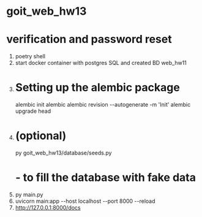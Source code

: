# goit_web_hw13
# verification and password reset


1. poetry shell
2. start docker container with postgres SQL
   and created BD web_hw11
3. # Setting up the alembic package
   alembic init alembic
   alembic revision --autogenerate -m 'Init'
   alembic upgrade head
4. # (optional)
   py goit_web_hw13/database/seeds.py
   # - to fill the database with fake data
5. py main.py
6. uvicorn main:app --host localhost --port 8000 --reload
7. http://127.0.0.1:8000/docs


